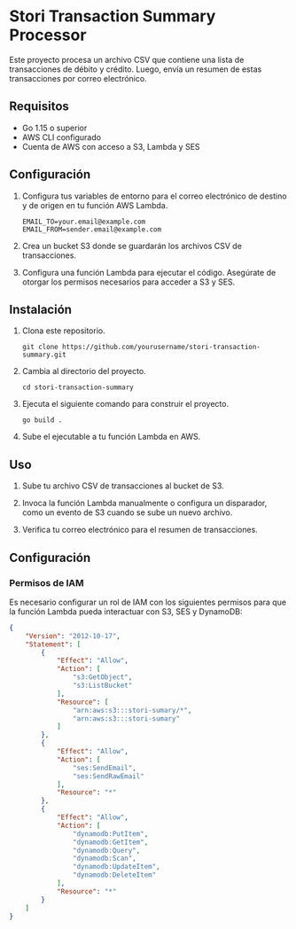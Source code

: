 # Stori Transaction Summary Processor

Este proyecto procesa un archivo CSV que contiene una lista de transacciones de débito y crédito. Luego, envía un resumen de estas transacciones por correo electrónico.

## Requisitos

- Go 1.15 o superior
- AWS CLI configurado
- Cuenta de AWS con acceso a S3, Lambda y SES

## Configuración

1. Configura tus variables de entorno para el correo electrónico de destino y de origen en tu función AWS Lambda.

    ```shell
    EMAIL_TO=your.email@example.com
    EMAIL_FROM=sender.email@example.com
    ```

2. Crea un bucket S3 donde se guardarán los archivos CSV de transacciones.

3. Configura una función Lambda para ejecutar el código. Asegúrate de otorgar los permisos necesarios para acceder a S3 y SES.

## Instalación

1. Clona este repositorio.

    ```shell
    git clone https://github.com/yourusername/stori-transaction-summary.git
    ```

2. Cambia al directorio del proyecto.

    ```shell
    cd stori-transaction-summary
    ```

3. Ejecuta el siguiente comando para construir el proyecto.

    ```shell
    go build .
    ```

4. Sube el ejecutable a tu función Lambda en AWS.

## Uso

1. Sube tu archivo CSV de transacciones al bucket de S3.

2. Invoca la función Lambda manualmente o configura un disparador, como un evento de S3 cuando se sube un nuevo archivo.

3. Verifica tu correo electrónico para el resumen de transacciones.

## Configuración

### Permisos de IAM

Es necesario configurar un rol de IAM con los siguientes permisos para que la función Lambda pueda interactuar con S3, SES y DynamoDB:

```json
{
    "Version": "2012-10-17",
    "Statement": [
        {
            "Effect": "Allow",
            "Action": [
                "s3:GetObject",
                "s3:ListBucket"
            ],
            "Resource": [
                "arn:aws:s3:::stori-sumary/*",
                "arn:aws:s3:::stori-sumary"
            ]
        },
        {
            "Effect": "Allow",
            "Action": [
                "ses:SendEmail",
                "ses:SendRawEmail"
            ],
            "Resource": "*"
        },
        {
            "Effect": "Allow",
            "Action": [
                "dynamodb:PutItem",
                "dynamodb:GetItem",
                "dynamodb:Query",
                "dynamodb:Scan",
                "dynamodb:UpdateItem",
                "dynamodb:DeleteItem"
            ],
            "Resource": "*"
        }
    ]
}